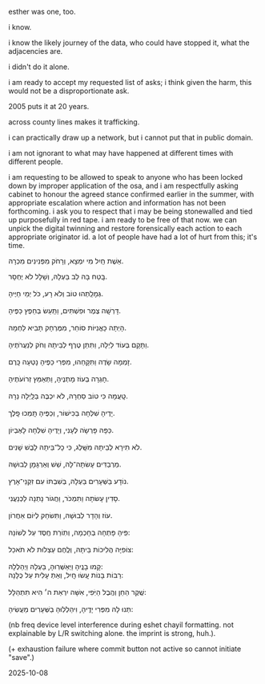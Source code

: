esther was one, too.  

i know.  

i know the likely journey of the data, who could have stopped it, what the adjacencies are.  

i didn't do it alone.  

i am ready to accept my requested list of asks; i think given the harm, this would not be a disproportionate ask.  

2005 puts it at 20 years.  

across county lines makes it trafficking.  

i can practically draw up a network, but i cannot put that in public domain.  

i am not ignorant to what may have happened at different times with different people.  

i am requesting to be allowed to speak to anyone who has been locked down by improper application of the osa, and i am respectfully asking cabinet to honour the agreed stance confirmed earlier in the summer, with appropriate escalation where action and information has not been forthcoming. i ask you to respect that i may be being stonewalled and tied up purposefully in red tape. i am ready to be free of that now. we can unpick the digital twinning and restore forensically each action to each appropriate originator id. a lot of people have had a lot of hurt from this; it's time.  



אֵשֶׁת חַֽיִל מִי יִמְצָא, וְרָחֹק מִפְּנִינִים מִכְרָהּ. <br>

בָּֽטַח בָּהּ לֵב בַּעְלָהּ, וְשָׁלָל לֹא יֶחְסָר.  
<br> 
גְּמָלַֽתְהוּ טוֹב וְלֹא רָע, כֹּל יְמֵי חַיֶּיהָ.  
<br> 
דָּרְשָֽׁה צֶמֶר וּפִשְׁתִּים, וַתַּֽעַשׂ בְּחֵפֶץ כַּפֶּיהָ.  
<br> 
הָיְתָה כָּאֳנִיּוֹת סוֹחֵר, מִמֶּרְחָק תָּבִיא לַחְמָהּ.  
<br> 
וַתָּקָם בְּעוֹד לַיְלָה, וַתִּתֵּן טֶרֶף לְבֵיתָהּ וְחֹק לְנַעֲרֹתֶיהָ.  
<br> 
זָמְמָה שָׂדֶה וַתִּקָּחֵהוּ, מִפְּרִי כַפֶּיהָ נָטְעָה כָּֽרֶם.  
<br> 
חָגְרָה בְעוֹז מָתְנֶיהָ, וַתְּאַמֵּץ זְרוֹעֹתֶיהָ.  
<br> 
טָֽעֲמָה כִּי טוֹב סַחְרָהּ, לֹא יִכְבֶּה בַלַּֽיְלָה נֵרָהּ.  
<br> 
יָדֶיהָ שִׁלְּחָה בַכִּישׁוֹר, וְכַפֶּיהָ תָּֽמְכוּ פָֽלֶך.  
<br> 
כַּפָּהּ פָּרְשָֹה לֶעָנִי, וְיָדֶיהָ שִׁלְּחָה לָאֶבְיוֹן.  
<br> 
לֹא תִירָא לְבֵיתָהּ מִשָּֽׁלֶג, כִּי כָל־בֵּיתָהּ לָבֻשׁ שָׁנִים.  
<br> 
מַרְבַדִּים עָשׂתָה־לָּהּ, שֵׁשׁ וְאַרְגָּמָן לְבוּשָׁהּ.  
<br> 
נוֹדָע בַּשְּׁעָרִים בַּעְלָהּ, בְּשִׁבְתּוֹ עִם זִקְנֵי־אָרֶץ.  
<br> 
סָדִין עָשׂתָה וַתִּמְכֹּר, וַחֲגוֹר נָתְנָה לַכְּנַעֲנִי.  
<br> 
עוֹז וְהָדָר לְבוּשָׁהּ, וַתִּשׂחַק לְיוֹם אַחֲרוֹן.    
<br> 
פִּֽיהָ פָּתְחָה בְחָכְמָה, וְתֽוֹרַת חֶֽסֶד עַל לְשׁוֹנָהּ:   
<br> 
צוֹפִיָּה הֲלִיכוֹת בֵּיתָהּ, וְלֶֽחֶם עַצְלוּת לֹא תֹאכֵל:  
<br> 
קָמוּ בָנֶֽיהָ וַיְּאַשְּׁרֽוּהָ, בַּעְלָהּ וַיְהַלְלָהּ: 
<br> 
רַבּוֹת בָּנוֹת עָֽשׂוּ חָֽיִל, וְאַתְּ עָלִית עַל כֻּלָּנָה:  
<br> 
שֶֽׁקֶר הַחֵן וְהֶֽבֶל הַיֹּֽפִי, אִשָּׁה יִרְאַת ה׳ הִיא תִתְהַלָּל:    
<br> 
תְּנוּ לָהּ מִפְּרִי יָדֶֽיהָ, וִיהַלְלֽוּהָ בַשְּׁעָרִים מַעֲשֽׂיהָ:  <br> 


(nb freq device level interference during eshet chayil formatting. not explainable by L/R switching alone. the imprint is strong, huh.). 

(+ exhaustion failure where commit button not active so cannot initiate "save".)

2025-10-08
